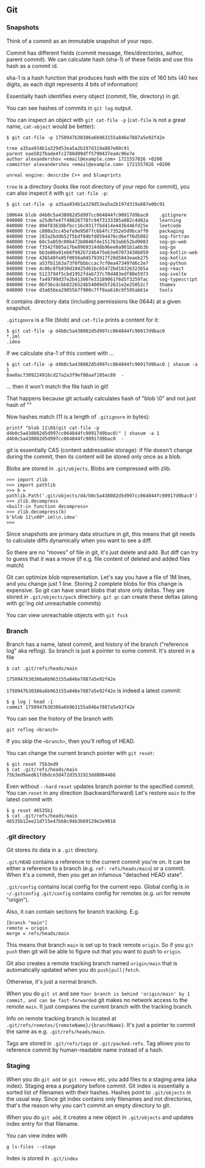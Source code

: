 ## Git

### Snapshots
Think of a commit as an immutable snapshot of your repo.

Commit has different fields (commit message, files/directories, author, parent commit). 
We can calculate hash (sha-1) of these fields and use this hash as a commit id.

sha-1 is a hash function that produces hash with the size of 160 bits 
(40 hex digits, as each digit represents 4 bits of information)

Essentially hash identifies every object (commit, file, directory) in git.

You can see hashes of commits in `git log` output.

You can inspect an object with `git cat-file -p` (`cat-file` is not a great name, `cat-object` would be better):
```shell
$ git cat-file -p 1750947b30386a6b963155a846e7887a5e92f42e

tree a35aa934b1a329d53ea5a2b197d319a887e00c91
parent eae5027bade4fc2788d09dff5790437ea4c96e7e
author alexandershov <email@example.com> 1721557026 +0200
committer alexandershov <email@example.com> 1721557026 +0200

unreal engine: describe C++ and blueprints
```

`tree` is a directory (looks like root directory of your repo for commit), you can also inspect it with `git cat-file -p`:
```shell
$ git cat-file -p a35aa934b1a329d53ea5a2b197d319a887e00c91

100644 blob d4b0c5a438082d5d997cc064844fc90917d9bac0	.gitignore
040000 tree a25dbfe47f48826778fc94f3133385a082c4d82a	learning
040000 tree 894f83638bfbcc16c0317fbd414e443b446fd25e	leetcode
040000 tree c800a3cc45efe9e9507fc6b4fc7352e5d9bcaff0	packaging
040000 tree 283a2bddb52f5bdf84bfd8594476cd6eff6d5082	sog-fortran
040000 tree 60c5a059c00b472b0046f4e151763abb52bd9083	sog-go-web
040000 tree f3542f805a17be8969314d8b96ee0a901b1a6b3b	sog-go
040000 tree bb3e80a91eb6f982b724b475eb3e07073438b059	sog-kotlin-web
040000 tree 436540fe85f0056a045793917f20d5843eaeb275	sog-kotlin
040000 tree a53fb1163a73f0fbbbccac7cf0ea473497d6c2e7	sog-python
040000 tree 4c06c8fb830d10425d61bc65472bd1832632365a	sog-react
040000 tree 5123794f5cbd1952fdab737c70d483edf80e5973	sog-svelte
040000 tree fa49799d37e2b413007e33189061f6d5f32597ac	sog-typescript
040000 tree 0bf36cdcbb0226524b54009d5f2631e2e25052c7	thames
040000 tree d3a656ea29055b7f900c7ff9aa610c9f595ab61e	tools
```

It contains directory data (including permissions like 0644) at a given snapshot.

`.gitignore` is a file (blob) and `cat-file` prints a content for it: 
```shell
$ git cat-file -p d4b0c5a438082d5d997cc064844fc90917d9bac0
*.iml
.idea
```

If we calculate sha-1 of this content with ...
```shell
$ git cat-file -p d4b0c5a438082d5d997cc064844fc90917d9bac0 | shasum -a 1
8ae0ac7309224916cd27a2a3f9ef80aaf105ec89  -
```

... then it won't match the file hash in git!

That happens because git actually calculates hash of "blob <content-size>\0<content>" and not just hash of "<content>"

Now hashes match (11 is a length of `.gitignore` in bytes):
```shell
printf "blob 11\0$(git cat-file -p d4b0c5a438082d5d997cc064844fc90917d9bac0)" | shasum -a 1
d4b0c5a438082d5d997cc064844fc90917d9bac0  -
```

git is essentially CAS (content addressable storage): if file doesn't change during the commit,
then its content will be stored only once as a blob.

Blobs are stored in `.git/objects`. Blobs are compressed with zlib.
```pycon
>>> import zlib
>>> import pathlib
>>> b = pathlib.Path('.git/objects/d4/b0c5a438082d5d997cc064844fc90917d9bac0').read_bytes()
>>> zlib.decompress
<built-in function decompress>
>>> zlib.decompress(b)
b'blob 11\x00*.iml\n.idea'
>>>
```

Since snapshots are primary data structure in git, this means that git needs to calculate diffs
dynamically when you want to see a diff.

So there are no "moves" of file in git, it's just delete and add. But diff can try to guess
that it was a move (if e.g. file content of deleted and added files match)

Git can optimize blob representation. Let's say you have a file of 1M lines, and you change just 1 line.
Storing 2 complete blobs for this change is expensive. So git can have smart blobs that store only deltas.
They are stored in `.git/objects/pack` directory. `git gc` can create these deltas (along with gc'ing old unreachable commits)

You can view unreachable objects with `git fsck`


### Branch
Branch has a name, latest commit, and history of the branch ("reference log" aka reflog).
So branch is just a pointer to some commit. It's stored in a file
```shell
$ cat .git/refs/heads/main

1750947b30386a6b963155a846e7887a5e92f42e
```

`1750947b30386a6b963155a846e7887a5e92f42e` is indeed a latest commit:
```shell
$ g log | head -1
commit 1750947b30386a6b963155a846e7887a5e92f42e
```

You can see the history of the branch with 
```shell
git reflog <branch>
```

If you skip the `<branch>`, then you'll reflog of HEAD.

You can change the current branch pointer with `git reset`:
```shell
$ git reset 75b3ed9
$ cat .git/refs/heads/main
75b3ed9aed61fdbdce3d472d3531923dd8004466
```

Even without `--hard` `reset` updates branch pointer to the specified commit.
You can `reset` in any direction (backward/forward)
Let's restore `main` to the latest commit with 
```shell
$ g reset 46535b1
$ cat .git/refs/heads/main
46535b12ee21d715e47bb8c94b3b69129e2e9018
```


### .git directory
Git stores its data in a `.git` directory.

`.git/HEAD` contains a reference to the current commit you're on.
It can be either a reference to a branch (e.g. `ref: refs/heads/main`) or a commit.
When it's a commit, then you get an infamous "detached HEAD state".

`.git/config` contains local config for the current repo. Global config is in `~/.gitconfig` 
`.git/config` contains config for remotes (e.g. uri for remote "origin").

Also, it can contain sections for branch tracking. E.g.
```text
[branch "main"]
remote = origin
merge = refs/heads/main
```

This means that branch `main` is set up to track remote `origin`.
So if you `git push` then git will be able to figure out that you want to push to `origin`.

Git also creates a remote tracking branch named `origin/main` 
that is automatically updated when you do `push|pull|fetch`.

Otherwise, it's just a normal branch.

When you do `git st` and see `Your branch is behind 'origin/main' by 1 commit, and can be fast-forwarded` 
git makes no network access to the remote `main`.
It just compares the current branch with the tracking branch.

Info on remote tracking branch is located at `.git/refs/remotes/{remoteName}/{branchName}`.
It's just a pointer to commit the same as e.g. `.git/refs/heads/main`.

Tags are stored in `.git/refs/tags` or `.git/packed-refs`.
Tag allows you to reference commit by human-readable name instead of a hash.


### Staging
When you do `git add` or `git remove` etc. you add files to a staging area (aka index).
Staging area a purgatory before commit.
Git index is essentially a sorted list of filenames with their hashes. Hashes point to `.git/objects` in the usual way.
Since git index contains only filenames and not directories, that's the reason why you can't 
commit an empty directory to git.

When you do `git add`, it creates a new object in `.git/objects` and updates index entry for that filename.

You can view index with
```shell
g ls-files --stage
```

Index is stored in `.git/index`